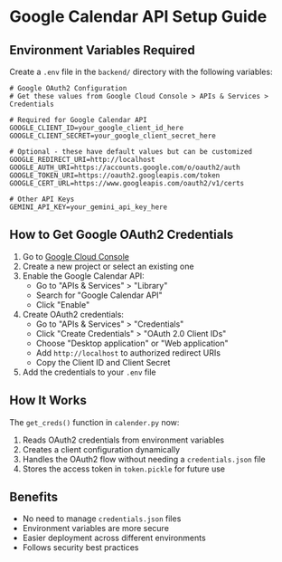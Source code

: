 # Google Calendar API Setup Guide

## Environment Variables Required

Create a `.env` file in the `backend/` directory with the following variables:

```env
# Google OAuth2 Configuration
# Get these values from Google Cloud Console > APIs & Services > Credentials

# Required for Google Calendar API
GOOGLE_CLIENT_ID=your_google_client_id_here
GOOGLE_CLIENT_SECRET=your_google_client_secret_here

# Optional - these have default values but can be customized
GOOGLE_REDIRECT_URI=http://localhost
GOOGLE_AUTH_URI=https://accounts.google.com/o/oauth2/auth
GOOGLE_TOKEN_URI=https://oauth2.googleapis.com/token
GOOGLE_CERT_URL=https://www.googleapis.com/oauth2/v1/certs

# Other API Keys
GEMINI_API_KEY=your_gemini_api_key_here
```

## How to Get Google OAuth2 Credentials

1. Go to [Google Cloud Console](https://console.cloud.google.com/)
2. Create a new project or select an existing one
3. Enable the Google Calendar API:
   - Go to "APIs & Services" > "Library"
   - Search for "Google Calendar API"
   - Click "Enable"
4. Create OAuth2 credentials:
   - Go to "APIs & Services" > "Credentials"
   - Click "Create Credentials" > "OAuth 2.0 Client IDs"
   - Choose "Desktop application" or "Web application"
   - Add `http://localhost` to authorized redirect URIs
   - Copy the Client ID and Client Secret
5. Add the credentials to your `.env` file

## How It Works

The `get_creds()` function in `calender.py` now:
1. Reads OAuth2 credentials from environment variables
2. Creates a client configuration dynamically
3. Handles the OAuth2 flow without needing a `credentials.json` file
4. Stores the access token in `token.pickle` for future use

## Benefits

- No need to manage `credentials.json` files
- Environment variables are more secure
- Easier deployment across different environments
- Follows security best practices 